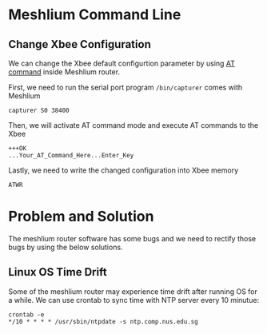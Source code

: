 # Meshlium Command Line

## Change Xbee Configuration

We can change the Xbee default configurtion parameter by using [AT command](http://www.digi.com/support/kbase/kbaseresultdetl?id=2205) inside Meshlium router.

First, we need to run the serial port program `/bin/capturer` comes with Meshlium
     
    capturer S0 38400

Then, we will activate AT command mode and execute AT commands to the Xbee
  
    +++OK
    ...Your_AT_Command_Here...Enter_Key

Lastly, we need to write the changed configuration into Xbee memory

    ATWR

# Problem and Solution

The meshlium router software has some bugs and we need to rectify those bugs by using the below solutions.

## Linux OS Time Drift

Some of the meshlium router may experience time drift after running OS for a while. We can use crontab to sync time with NTP server every 10 minutue:

    crontab -e
    */10 * * * * /usr/sbin/ntpdate -s ntp.comp.nus.edu.sg

## 
